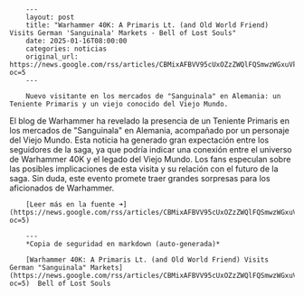         ---
        layout: post
        title: "Warhammer 40K: A Primaris Lt. (and Old World Friend) Visits German 'Sanguinala' Markets - Bell of Lost Souls"
        date: 2025-01-16T08:00:00
        categories: noticias
        original_url: https://news.google.com/rss/articles/CBMixAFBVV95cUxOZzZWQlFQSmwzWGxuVk15SHpUemJ6V2duYm14a04wVFl1ZFhoRXJmeXA3bzlsNEdjTS1JaVB4UGp0NzF4WGtjSVMzeXVjcTI1LUZYSTVILUFQWE1qc1VZOEZqQ29MU2JLUW5uLUw1aFFmZzZaalpjZ0s5djJCUlBqZWI5QzlSSEtzWVY1eWRSRGFwMFRUUDkxeTlsVlJqLW1qWS1kbWpUanRLNjBIb0Z2aXVHRGgwMHFBNVhZOFVyM0ZsMU4z?oc=5
        ---

        Nuevo visitante en los mercados de "Sanguinala" en Alemania: un Teniente Primaris y un viejo conocido del Viejo Mundo.

El blog de Warhammer ha revelado la presencia de un Teniente Primaris en los mercados de "Sanguinala" en Alemania, acompañado por un personaje del Viejo Mundo. Esta noticia ha generado gran expectación entre los seguidores de la saga, ya que podría indicar una conexión entre el universo de Warhammer 40K y el legado del Viejo Mundo. Los fans especulan sobre las posibles implicaciones de esta visita y su relación con el futuro de la saga. Sin duda, este evento promete traer grandes sorpresas para los aficionados de Warhammer.

        [Leer más en la fuente ➜](https://news.google.com/rss/articles/CBMixAFBVV95cUxOZzZWQlFQSmwzWGxuVk15SHpUemJ6V2duYm14a04wVFl1ZFhoRXJmeXA3bzlsNEdjTS1JaVB4UGp0NzF4WGtjSVMzeXVjcTI1LUZYSTVILUFQWE1qc1VZOEZqQ29MU2JLUW5uLUw1aFFmZzZaalpjZ0s5djJCUlBqZWI5QzlSSEtzWVY1eWRSRGFwMFRUUDkxeTlsVlJqLW1qWS1kbWpUanRLNjBIb0Z2aXVHRGgwMHFBNVhZOFVyM0ZsMU4z?oc=5)

        ---
        *Copia de seguridad en markdown (auto-generada)*

        [Warhammer 40K: A Primaris Lt. (and Old World Friend) Visits German "Sanguinala" Markets](https://news.google.com/rss/articles/CBMixAFBVV95cUxOZzZWQlFQSmwzWGxuVk15SHpUemJ6V2duYm14a04wVFl1ZFhoRXJmeXA3bzlsNEdjTS1JaVB4UGp0NzF4WGtjSVMzeXVjcTI1LUZYSTVILUFQWE1qc1VZOEZqQ29MU2JLUW5uLUw1aFFmZzZaalpjZ0s5djJCUlBqZWI5QzlSSEtzWVY1eWRSRGFwMFRUUDkxeTlsVlJqLW1qWS1kbWpUanRLNjBIb0Z2aXVHRGgwMHFBNVhZOFVyM0ZsMU4z?oc=5)  Bell of Lost Souls
